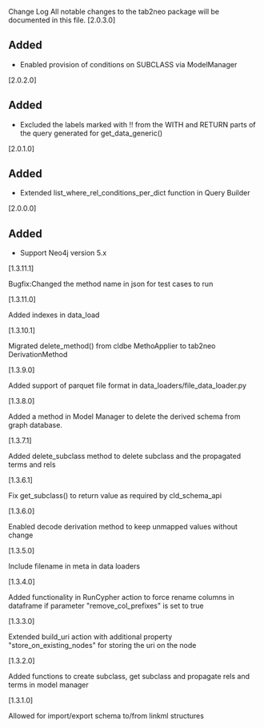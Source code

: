 Change Log
All notable changes to the tab2neo package will be documented in this file.
[2.0.3.0]

## Added

- Enabled provision of conditions on SUBCLASS via ModelManager

[2.0.2.0]

## Added

- Excluded the labels marked with !! from the WITH and RETURN parts of the query generated for get_data_generic()

[2.0.1.0]

## Added 

- Extended list_where_rel_conditions_per_dict function in Query Builder
  
[2.0.0.0]

## Added

- Support Neo4j version 5.x

[1.3.11.1]

Bugfix:Changed the method name in json for test cases to run

[1.3.11.0]

Added indexes in data_load

[1.3.10.1]

Migrated delete_method() from cldbe MethoApplier to tab2neo DerivationMethod

[1.3.9.0]

Added support of parquet file format in data_loaders/file_data_loader.py

[1.3.8.0]

Added a method in Model Manager to delete the derived schema from graph database. 

[1.3.7.1]

Added delete_subclass method to delete subclass and the propagated terms and rels

[1.3.6.1]

Fix get_subclass() to return value as required by cld_schema_api

[1.3.6.0]

Enabled decode derivation method to keep unmapped values without change

[1.3.5.0]

Include filename in meta in data loaders

[1.3.4.0]

Added functionality in RunCypher action to force rename columns in dataframe if parameter "remove_col_prefixes" is set to true

[1.3.3.0]

Extended build_uri action with additional property "store_on_existing_nodes" for storing the uri on the node

[1.3.2.0]

Added functions to create subclass, get subclass and propagate rels and terms in model manager

[1.3.1.0]

Allowed for import/export schema to/from linkml structures